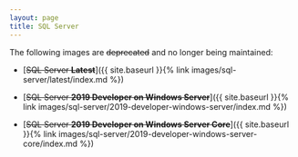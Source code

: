 ```yaml
---
layout: page
title: SQL Server
---
```


The following images are ~~deprecated~~ and no longer being maintained:

- [~~SQL Server **Latest**~~]({{ site.baseurl }}{% link images/sql-server/latest/index.md %})

- [~~SQL Server **2019 Developer on Windows Server**~~]({{ site.baseurl }}{% link images/sql-server/2019-developer-windows-server/index.md %})
- [~~SQL Server **2019 Developer on Windows Server Core**~~]({{ site.baseurl }}{% link images/sql-server/2019-developer-windows-server-core/index.md %})
